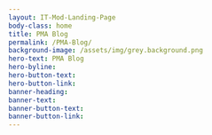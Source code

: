 ```yaml
---
layout: IT-Mod-Landing-Page
body-class: home
title: PMA Blog
permalink: /PMA-Blog/
background-image: /assets/img/grey.background.png
hero-text: PMA Blog
hero-byline:
hero-button-text: 
hero-button-link: 
banner-heading: 
banner-text: 
banner-button-text: 
banner-button-link: 
---
```

